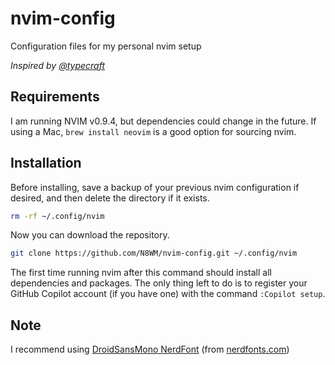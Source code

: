 # nvim-config
Configuration files for my personal nvim setup

*Inspired by [@typecraft](https://www.youtube.com/@typecraft_dev)*

## Requirements
I am running NVIM v0.9.4, but dependencies could change in the future. If using a Mac, `brew install neovim` is a good option for sourcing nvim.

## Installation
Before installing, save a backup of your previous nvim configuration if desired, and then delete the directory if it exists.
```sh
rm -rf ~/.config/nvim
```
Now you can download the repository.
```sh
git clone https://github.com/N8WM/nvim-config.git ~/.config/nvim
```
The first time running nvim after this command should install all dependencies and packages. The only thing left to do is to register your GitHub Copilot account (if you have one) with the command `:Copilot setup`.

## Note
I recommend using [DroidSansMono NerdFont](https://github.com/ryanoasis/nerd-fonts/releases/download/v3.1.1/DroidSansMono.zip) (from [nerdfonts.com](https://www.nerdfonts.com/font-downloads))
